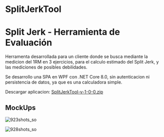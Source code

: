 # SplitJerkTool
<h1>Split Jerk - Herramienta de Evaluación</h1>
<p>Herramenta desarrollada para un cliente donde se busca mediante la medicion del 1RM en 3 ejercicios, para el calculo estimado del Split Jerk, y las mediciones de posibles debilidades.</p>
<p>Se desarrollo una SPA en WPF con .NET Core 8.0, sin autenticacion ni persistencia de datos, ya que es una calculadora simple.</p>

Descargar aplicacion:
 [SplitJerkTool-v-1-0-0.zip](https://github.com/user-attachments/files/18191105/SplitJerkTool-v-1-0-0.zip)

<h2>MockUps</h2>

![923shots_so](https://github.com/user-attachments/assets/4b4cd4f0-59d3-454c-b6be-c62085b4b1fb)

![928shots_so](https://github.com/user-attachments/assets/c26446d3-30b9-4a95-96eb-fb10643dd0ca)
